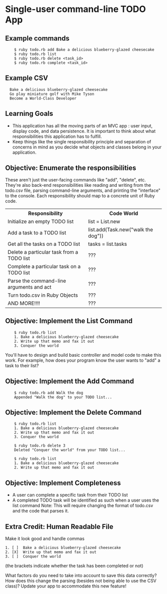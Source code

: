 Single-user command-line TODO App
=================================

Example commands
----------------

```
    $ ruby todo.rb add Bake a delicious blueberry-glazed cheesecake
    $ ruby todo.rb list
    $ ruby todo.rb delete <task_id>
    $ ruby todo.rb complete <task_id>
```

Example CSV
-----------

```
  Bake a delicious blueberry-glazed cheesecake  
  Go play miniature golf with Mike Tyson  
  Become a World-Class Developer
```

Learning Goals
--------------
* This application has all the moving parts of an MVC app : user input, display code, and data persistence. It is important to think about what responsibilities this application has to fulfill.
* Keep things like the single responsibility principle and separation of concerns in mind as you decide what objects and classes belong in your application.

Objective: Enumerate the responsibilities
-----------------------------------------
These aren't just the user-facing commands like "add", "delete", etc. They're also back-end responsibilities like reading and writing from the todo.csv file, parsing command-line arguments, and printing the "interface" to the console. Each responsibility should map to a concrete unit of Ruby code. 

<table>
<tr><th>Responsibility                            </th><th> Code World </th></tr>
<tr><td>Initialize an empty TODO list             </td><td> list = List.new</td><tr>
<tr><td>Add a task to a TODO list                 </td><td> list.add(Task.new("walk the dog"))</td><tr>
<tr><td>Get all the tasks on a TODO list          </td><td> tasks = list.tasks</td><tr>
<tr><td>Delete a particular task from a TODO list </td><td> ???</td><tr>
<tr><td>Complete a particular task on a TODO list </td><td> ???</td><tr>
<tr><td>Parse the command-line arguments and act  </td><td> ???</td><tr>
<tr><td>Turn todo.csv in Ruby Objects             </td><td> ???</td><tr>
<tr><td>AND MORE!!!!                              </td><td> ???</td><tr>
</table>

Objective: Implement the List Command
-------------------------------------

```
    $ ruby todo.rb list
    1. Bake a delicious blueberry-glazed cheesecake
    2. Write up that memo and fax it out
    3. Conquer the world
```

You'll have to design and build basic controller and model code to make this work. For example, how does your program know the user wants to "add" a task to their list?

Objective: Implement the Add Command
------------------------------------

```
    $ ruby todo.rb add Walk the dog
    Appended "Walk the dog" to your TODO list...
```

Objective: Implement the Delete Command
---------------------------------------

```
    $ ruby todo.rb list
    1. Bake a delicious blueberry-glazed cheesecake
    2. Write up that memo and fax it out
    3. Conquer the world

    $ ruby todo.rb delete 3
    Deleted "Conquer the world" from your TODO list...

    $ ruby todo.rb list
    1. Bake a delicious blueberry-glazed cheesecake
    2. Write up that memo and fax it out
```

Objective: Implement Completeness
---------------------------------
* A user can complete a specific task from their TODO list
* A completed TODO task will be identified as such when a user uses the list command
Note: This will require changing the format of todo.csv and the code that parses it.

Extra Credit: Human Readable File
---------------------------------
Make it look good and handle commas

    1. [ ]  Bake a delicious blueberry-glazed cheesecake
    2. [X]  Write up that memo and fax it out
    3. [ ]  Conquer the world

(the brackets indicate whether the task has been completed or not)

What factors do you need to take into account to save this data correctly? 
How does this change the parsing (besides not being able to use the CSV class)?
Update your app to accommodate this new feature!

